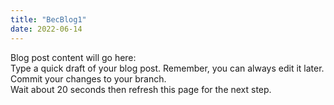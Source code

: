 ```yaml
---
title: "BecBlog1"
date: 2022-06-14
---
```

Blog post content will go here:  
Type a quick draft of your blog post. Remember, you can always edit it later.  
Commit your changes to your branch.  
Wait about 20 seconds then refresh this page for the next step.  
